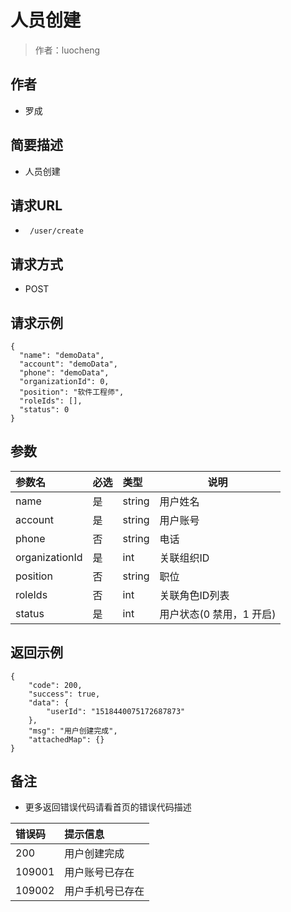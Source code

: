 # 人员创建

> 作者：luocheng

## 作者

- 罗成
    
## 简要描述

- 人员创建

## 请求URL
- ` /user/create`
  
## 请求方式
- POST 

## 请求示例
```
{
  "name": "demoData",
  "account": "demoData",
  "phone": "demoData",
  "organizationId": 0,
  "position": "软件工程师",
  "roleIds": [],
  "status": 0
}
```


## 参数

|参数名|必选|类型|说明|
|:----    |:---|:----- |-----   |
|name |是  |string | 用户姓名   |
|account |是  |string | 用户账号    |
|phone |否  |string | 电话  |
|organizationId |是 |int |关联组织ID  |
|position |否  |string | 职位  |
|roleIds |否  |int | 关联角色ID列表  |
|status |是  |int | 用户状态(0 禁用，1 开启)  |



## 返回示例 

``` 
{
    "code": 200,
    "success": true,
    "data": {
        "userId": "1518440075172687873"
    },
    "msg": "用户创建完成",
    "attachedMap": {}
}
```





## 备注 

- 更多返回错误代码请看首页的错误代码描述

|错误码|提示信息|
|:----    |:---|
|200 |用户创建完成  |
|109001 |用户账号已存在  |
|109002 |用户手机号已存在  |